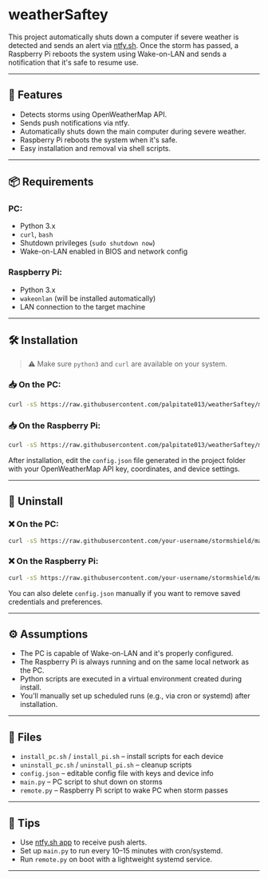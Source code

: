 # weatherSaftey

This project automatically shuts down a computer if severe weather is detected and sends an alert via [ntfy.sh](https://ntfy.sh). Once the storm has passed, a Raspberry Pi reboots the system using Wake-on-LAN and sends a notification that it's safe to resume use.

---

## 🚀 Features

- Detects storms using OpenWeatherMap API.
- Sends push notifications via ntfy.
- Automatically shuts down the main computer during severe weather.
- Raspberry Pi reboots the system when it's safe.
- Easy installation and removal via shell scripts.

---

## 📦 Requirements

### PC:
- Python 3.x
- `curl`, `bash`
- Shutdown privileges (`sudo shutdown now`)
- Wake-on-LAN enabled in BIOS and network config

### Raspberry Pi:
- Python 3.x
- `wakeonlan` (will be installed automatically)
- LAN connection to the target machine

---

## 🛠 Installation

> ⚠️ Make sure `python3` and `curl` are available on your system.

### 📥 On the PC:
```bash
curl -sS https://raw.githubusercontent.com/palpitate013/weatherSaftey/main/install_pc.sh | bash
````

### 📥 On the Raspberry Pi:

```bash
curl -sS https://raw.githubusercontent.com/palpitate013/weatherSaftey/main/install_pi.sh | bash
```

After installation, edit the `config.json` file generated in the project folder with your OpenWeatherMap API key, coordinates, and device settings.

---

## 🧹 Uninstall

### ❌ On the PC:

```bash
curl -sS https://raw.githubusercontent.com/your-username/stormshield/main/uninstall_pc.sh | bash
```

### ❌ On the Raspberry Pi:

```bash
curl -sS https://raw.githubusercontent.com/your-username/stormshield/main/uninstall_pi.sh | bash
```

You can also delete `config.json` manually if you want to remove saved credentials and preferences.

---

## ⚙️ Assumptions

* The PC is capable of Wake-on-LAN and it's properly configured.
* The Raspberry Pi is always running and on the same local network as the PC.
* Python scripts are executed in a virtual environment created during install.
* You’ll manually set up scheduled runs (e.g., via cron or systemd) after installation.

---

## 📁 Files

* `install_pc.sh` / `install_pi.sh` – install scripts for each device
* `uninstall_pc.sh` / `uninstall_pi.sh` – cleanup scripts
* `config.json` – editable config file with keys and device info
* `main.py` – PC script to shut down on storms
* `remote.py` – Raspberry Pi script to wake PC when storm passes

---

## 🧠 Tips

* Use [ntfy.sh app](https://ntfy.sh/app/) to receive push alerts.
* Set up `main.py` to run every 10–15 minutes with cron/systemd.
* Run `remote.py` on boot with a lightweight systemd service.

---
